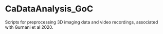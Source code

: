 # CaDataAnalysis_GoC
Scripts for preprocessing 3D imaging data and video recordings, associated with Gurnani et al 2020.
